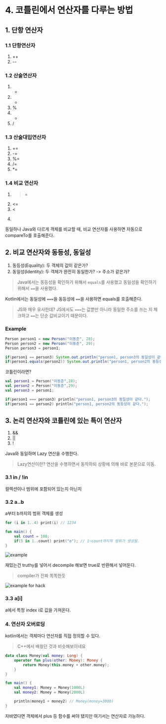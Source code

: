 # 4. 코틀린에서 연산자를 다루는 방법

## 1. 단항 연산자

### 1.1 단항연산자

1. ++
2. --

### 1.2 산술연산자

1. +
2. -
3. %
4. *
5. /

### 1.3 산술대입연산자

1. +=
2. -=
3. %=
4. /=
5. *=

### 1.4 비교 연산자

1. >=
2. <=
3. <
4. >

동일하나 Java와 다르게 객체를 비교할 때, 비교 연산자를 사용하면 자동으로 compareTo를 호출해준다.

## 2. 비교 연산자와 동등성, 동일성

1. 동등성(Equality): 두 객체의 값이 같은가?
2. 동일성(Identity): 두 객체가 완전히 동일한가? -> 주소가 같은가?

> Java에서는 동등성을 확인하기 위해서 `equals`를 사용했고 동일성을 확인하기 위해서 `==`을 사용했다.

Kotlin에서는 동일성에 `===`을 동등성에 `==`을 사용하면 equals를 호출해준다.
> JS와 매우 유사한데? JS에서도 `===`는 값뿐만 아니라 동일한 주소를 쓰는 지 체크하고 `==`는 단순 값비교이기 때문이다.

### Example

```java
Person person1 = new Person("이동준", 28);
Person person2 = new Person("이동준", 29);
Person person3 = person1;

if(person1 == person3) System.out.println("person1, person3의 동일성이 같다");
if(person1.equals(person2)) System.out.println("person1, person2의 동등성이 같다.");
```

코틀린이라면?

```kotlin
val person1 = Person("이동준",28);
val person2 = Person("이동준",29);
val person3 = person1;

if(person1 === person3) println("person1, person3의 동일성이 같다.");
if(person1 == person2) println("person1, person2의 동등성이 같다.");
```

## 3. 논리 연산자와 코틀린에 있는 특이 연산자

1. &&
2. ||
3. !

Java와 동일하며 Lazy 연산을 수행한다.
> Lazy연산이란?
> 연산을 수행하면서 동작하되 상황에 의해 바로 본문으로 이동.

### 3.1 in / !in

컬렉션이나 범위에 포함되어 있는지 아닌지

### 3.2 a..b

a부터 b까지의 범위 객체를 생성

```kotlin
for (i in 1..4) print(i) // 1234

fun main() {
    val count = 100;
    if(5 in 1..count) print("o"); // 1~count까지의 범위가 생성됨.
}
```

![example](./img/5_operator_in_example.png)

재밌는건 truthy를 넣어서 decompile 해보면 true로 반환해서 넣어둔다.
> compiler가 진짜 똑똑한듯

![example for hack](./img/6_operator_in_example_hack.png)


### 3.3 a[i]

a에서 특정 index i로 값을 가져온다.

### 4. 연산자 오버로딩

kotlin에서는 객체마다 연산자를 직접 정의할 수 있다.
> C++에서 배웠던 것과 비슷해보이네요

```kotlin
data class Money(val money: Long) {
    operator fun plus(other: Money): Money {
        return Money(this.money + other.money);
    }
}

fun main() {
    val money1: Money = Money(1000L)
    val money2: Money = Money(2000L)

    println(money1 + money2) // Money(money=3000)
}
```

자바였다면 객체에서 plus 등 함수를 써야 됐지만 여기서는 연산자로 가능하다.
